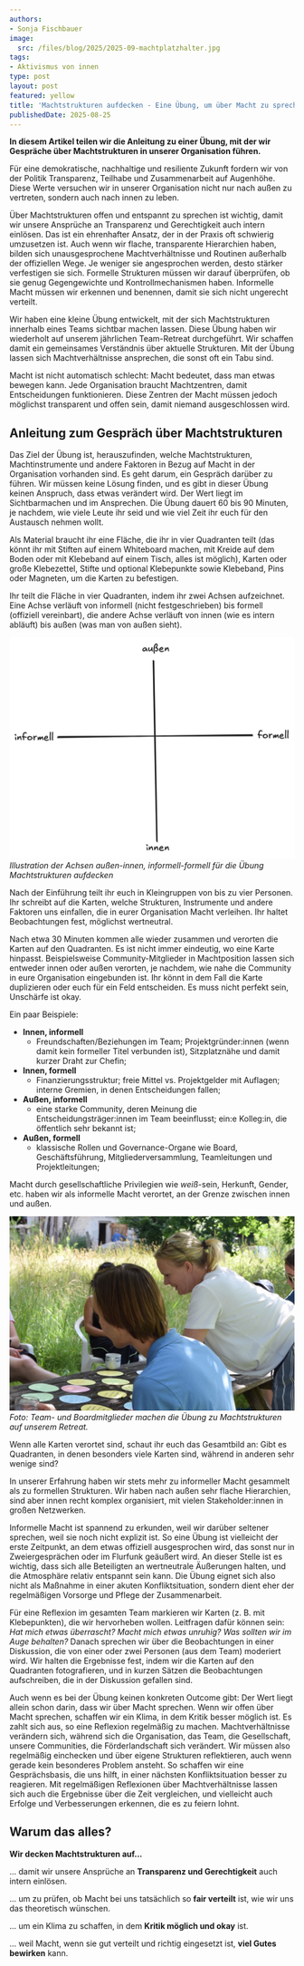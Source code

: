 ```yaml
---
authors:
- Sonja Fischbauer
image:
  src: /files/blog/2025/2025-09-machtplatzhalter.jpg
tags:
- Aktivismus von innen
type: post
layout: post
featured: yellow
title: 'Machtstrukturen aufdecken - Eine Übung, um über Macht zu sprechen'
publishedDate: 2025-08-25
---
```

**In diesem Artikel teilen wir die Anleitung zu einer Übung, mit der wir Gespräche über Machtstrukturen in unserer Organisation führen.** 

Für eine demokratische, nachhaltige und resiliente Zukunft fordern wir von der Politik Transparenz, Teilhabe und Zusammenarbeit auf Augenhöhe. Diese Werte versuchen wir in unserer Organisation nicht nur nach außen zu vertreten, sondern auch nach innen zu leben. 

Über Machtstrukturen offen und entspannt zu sprechen ist wichtig, damit wir unsere Ansprüche an Transparenz und Gerechtigkeit auch intern einlösen. Das ist ein ehrenhafter Ansatz, der in der Praxis oft schwierig umzusetzen ist. Auch wenn wir flache, transparente Hierarchien haben, bilden sich unausgesprochene Machtverhältnisse und Routinen außerhalb der offiziellen Wege. Je weniger sie angesprochen werden, desto stärker verfestigen sie sich. Formelle Strukturen müssen wir darauf überprüfen, ob sie genug Gegengewichte und Kontrollmechanismen haben. Informelle Macht müssen wir erkennen und benennen, damit sie sich nicht ungerecht verteilt.

Wir haben eine kleine Übung entwickelt, mit der sich Machtstrukturen innerhalb eines Teams sichtbar machen lassen. Diese Übung haben wir wiederholt auf unserem jährlichen Team-Retreat durchgeführt. Wir schaffen damit ein gemeinsames Verständnis über aktuelle Strukturen. Mit der Übung lassen sich Machtverhältnisse ansprechen, die sonst oft ein Tabu sind. 

Macht ist nicht automatisch schlecht: Macht bedeutet, dass man etwas bewegen kann. Jede Organisation braucht Machtzentren, damit Entscheidungen funktionieren. Diese Zentren der Macht müssen jedoch möglichst transparent und offen sein, damit niemand ausgeschlossen wird.

## Anleitung zum Gespräch über Machtstrukturen

Das Ziel der Übung ist, herauszufinden, welche Machtstrukturen, Machtinstrumente und andere Faktoren in Bezug auf Macht in der Organisation vorhanden sind. Es geht darum, ein Gespräch darüber zu führen. Wir müssen keine Lösung finden, und es gibt in dieser Übung keinen Anspruch, dass etwas verändert wird. Der Wert liegt im Sichtbarmachen und im Ansprechen.
Die Übung dauert 60 bis 90 Minuten, je nachdem, wie viele Leute ihr seid und wie viel Zeit ihr euch für den Austausch nehmen wollt.

Als Material braucht ihr eine Fläche, die ihr in vier Quadranten teilt (das könnt ihr mit Stiften auf einem Whiteboard machen, mit Kreide auf dem Boden oder mit Klebeband auf einem Tisch, alles ist möglich), Karten oder große Klebezettel, Stifte und optional Klebepunkte sowie Klebeband, Pins oder Magneten, um die Karten zu befestigen. 

Ihr teilt die Fläche in vier Quadranten, indem ihr zwei Achsen aufzeichnet. Eine Achse verläuft von informell (nicht festgeschrieben) bis formell (offiziell vereinbart), die andere Achse verläuft von innen (wie es intern abläuft) bis außen (was man von außen sieht). 

![Illustration von vier Achsen: außen-innen, informell-formell](/files/blog/2025/2025-09-macht-achsen.png)<br>
 *Illustration der Achsen außen-innen, informell-formell für die Übung Machtstrukturen aufdecken*

Nach der Einführung teilt ihr euch in Kleingruppen von bis zu vier Personen. Ihr schreibt auf die Karten, welche Strukturen, Instrumente und andere Faktoren uns einfallen, die in eurer Organisation Macht verleihen. Ihr haltet Beobachtungen fest, möglichst wertneutral. 

Nach etwa 30 Minuten kommen alle wieder zusammen und verorten die Karten auf den Quadranten. Es ist nicht immer eindeutig, wo eine Karte hinpasst. Beispielsweise Community-Mitglieder in Machtposition lassen sich entweder innen oder außen verorten, je nachdem, wie nahe die Community in eure Organisation eingebunden ist. Ihr könnt in dem Fall die Karte duplizieren oder euch für ein Feld entscheiden. Es muss nicht perfekt sein, Unschärfe ist okay.

Ein paar Beispiele:
  - **Innen, informell**
    - Freundschaften/Beziehungen im Team; Projektgründer:innen (wenn damit kein formeller Titel verbunden ist), Sitzplatznähe und damit kurzer Draht zur Chefin;
  - **Innen, formell**
    - Finanzierungsstruktur; freie Mittel vs. Projektgelder mit Auflagen; interne Gremien, in denen Entscheidungen fallen; 
  - **Außen, informell**
    - eine starke Community, deren Meinung die Entscheidungsträger:innen im Team beeinflusst; ein:e Kolleg:in, die öffentlich sehr bekannt ist;
  - **Außen, formell**
    - klassische Rollen und Governance-Organe wie Board, Geschäftsführung, Mitgliederversammlung, Teamleitungen und Projektleitungen;

Macht durch gesellschaftliche Privilegien wie *weiß*-sein, Herkunft, Gender, etc. haben wir als informelle Macht verortet, an der Grenze zwischen innen und außen. 

![Foto von Menschen, die um einen Holztisch sitzen und Karten auflegen](/files/blog/2025/2025-09-Machtstrukturen.jpg)<br>
*Foto: Team- und Boardmitglieder machen die Übung zu Machtstrukturen auf unserem Retreat.*

Wenn alle Karten verortet sind, schaut ihr euch das Gesamtbild an: Gibt es Quadranten, in denen besonders viele Karten sind, während in anderen sehr wenige sind? 

In unserer Erfahrung haben wir stets mehr zu informeller Macht gesammelt als zu formellen Strukturen. Wir haben nach außen sehr flache Hierarchien, sind aber innen recht komplex organisiert, mit vielen Stakeholder:innen in großen Netzwerken.

Informelle Macht ist spannend zu erkunden, weil wir darüber seltener sprechen, weil sie noch nicht explizit ist. So eine Übung ist vielleicht der erste Zeitpunkt, an dem etwas offiziell ausgesprochen wird, das sonst nur in Zweiergesprächen oder im Flurfunk geäußert wird. An dieser Stelle ist es wichtig, dass sich alle Beteiligten an wertneutrale Äußerungen halten, und die Atmosphäre relativ entspannt sein kann. Die Übung eignet sich also nicht als Maßnahme in einer akuten Konfliktsituation, sondern dient eher der regelmäßigen Vorsorge und Pflege der Zusammenarbeit.

Für eine Reflexion im gesamten Team markieren wir Karten (z. B. mit Klebepunkten), die wir hervorheben wollen. Leitfragen dafür können sein: *Hat mich etwas überrascht? Macht mich etwas unruhig? Was sollten wir im Auge behalten?* Danach sprechen wir über die Beobachtungen in einer Diskussion, die von einer oder zwei Personen (aus dem Team) moderiert wird. Wir halten die Ergebnisse fest, indem wir die Karten auf den Quadranten fotografieren, und in kurzen Sätzen die Beobachtungen aufschreiben, die in der Diskussion gefallen sind. 

Auch wenn es bei der Übung keinen konkreten Outcome gibt: Der Wert liegt allein schon darin, dass wir über Macht sprechen. Wenn wir offen über Macht sprechen, schaffen wir ein Klima, in dem Kritik besser möglich ist. Es zahlt sich aus, so eine Reflexion regelmäßig zu machen. Machtverhältnisse verändern sich, während sich die Organisation, das Team, die Gesellschaft, unsere Communities, die Förderlandschaft sich verändert. Wir müssen also regelmäßig einchecken und über eigene Strukturen reflektieren, auch wenn gerade kein besonderes Problem ansteht. So schaffen wir eine Gesprächsbasis, die uns hilft, in einer nächsten Konfliktsituation besser zu reagieren. Mit regelmäßigen Reflexionen über Machtverhältnisse lassen sich auch die Ergebnisse über die Zeit vergleichen, und vielleicht auch Erfolge und Verbesserungen erkennen, die es zu feiern lohnt. 

## Warum das alles?
**Wir decken Machtstrukturen auf...**

... damit wir unsere Ansprüche an **Transparenz und Gerechtigkeit** auch intern einlösen.

... um zu prüfen, ob Macht bei uns tatsächlich so **fair verteilt** ist, wie wir uns das theoretisch wünschen.

... um ein Klima zu schaffen, in dem **Kritik möglich und okay** ist.

... weil Macht, wenn sie gut verteilt und richtig eingesetzt ist, **viel Gutes bewirken** kann.
